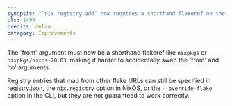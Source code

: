 ```yaml
---
synopsis: "`nix registry add` now requires a shorthand flakeref on the 'from' side"
cls: 1494
credits: delan
category: Improvements
---
```


The 'from' argument must now be a shorthand flakeref like `nixpkgs` or `nixpkgs/nixos-20.03`, making it harder to accidentally swap the 'from' and 'to' arguments.

Registry entries that map from other flake URLs can still be specified in registry.json, the `nix.registry` option in NixOS, or the `--override-flake` option in the CLI, but they are not guaranteed to work correctly.
